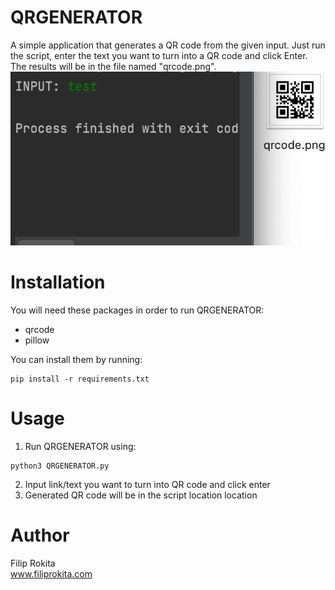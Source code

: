 # QRGENERATOR
A simple application that generates a QR code from the given input. Just run the script, enter the text you want to turn into a QR code and click Enter. The results will be in the file named "qrcode.png".
<br/>
<img src="QRGENERATOR.png">

# Installation
You will need these packages in order to run QRGENERATOR:
* qrcode
* pillow

You can install them by running:
```
pip install -r requirements.txt
```
# Usage
1. Run QRGENERATOR using:
```
python3 QRGENERATOR.py
```
2. Input link/text you want to turn into QR code and click enter
3. Generated QR code will be in the script location location

# Author
Filip Rokita<br/>
www.filiprokita.com
